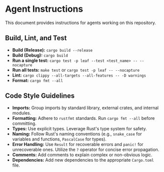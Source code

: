 
# Agent Instructions

This document provides instructions for agents working on this repository.

## Build, Lint, and Test

- **Build (Release):** `cargo build --release`
- **Build (Debug):** `cargo build`
- **Run a single test:** `cargo test -p leaf --test <test_name> -- --nocapture`
- **Run all tests:** `make test` or `cargo test -p leaf -- --nocapture`
- **Lint:** `cargo clippy --all-targets --all-features -- -D warnings`
- **Format:** `cargo fmt --all`

## Code Style Guidelines

- **Imports:** Group imports by standard library, external crates, and internal modules.
- **Formatting:** Adhere to `rustfmt` standards. Run `cargo fmt --all` before committing.
- **Types:** Use explicit types. Leverage Rust's type system for safety.
- **Naming:** Follow Rust's naming conventions (e.g., `snake_case` for variables and functions, `PascalCase` for types).
- **Error Handling:** Use `Result` for recoverable errors and `panic!` for unrecoverable ones. Utilize the `?` operator for concise error propagation.
- **Comments:** Add comments to explain complex or non-obvious logic.
- **Dependencies:** Add new dependencies to the appropriate `Cargo.toml` file.
